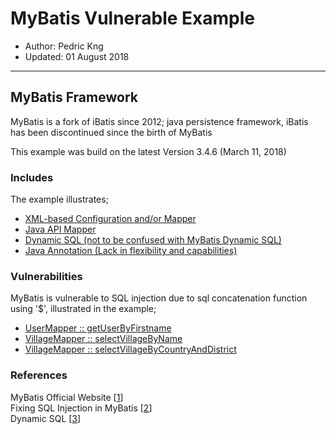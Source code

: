 # MyBatis Vulnerable Example
* Author:   Pedric Kng
* Updated:  01 August 2018

***

## MyBatis Framework
MyBatis is a fork of iBatis since 2012; java persistence framework, iBatis has been discontinued since the birth of MyBatis

This example was build on the latest Version 3.4.6 (March 11, 2018)

### Includes
The example illustrates;
* [XML-based Configuration and/or Mapper](src/main/java/com/concretepage/village)
* [Java API Mapper](src/main/java/com/concretepage/user)
* [Dynamic SQL (not to be confused with MyBatis Dynamic SQL)](src/main/java/com/concretepage/village)
* [Java Annotation (Lack in flexibility and capabilities)](src/main/java/com/concretepage/blog)

### Vulnerabilities
MyBatis is vulnerable to SQL injection due to sql concatenation function using '$', illustrated in the example;
* [UserMapper :: getUserByFirstname](src/main/resources/com/concretepage/user/UserMapper.xml)
* [VillageMapper :: selectVillageByName](src/main/resources/com/concretepage/village/VillageMapper.xml)
* [VillageMapper :: selectVillageByCountryAndDistrict](src/main/resources/com/concretepage/village/VillageMapper.xml)


### References
MyBatis Official Website [[1]]  
Fixing SQL Injection in MyBatis [[2]]  
Dynamic SQL [[3]]  


[1]:http://www.mybatis.org/ "MyBatis Official Website"
[2]:https://software-security.sans.org/developer-how-to/fix-sql-injection-in-java-mybatis "Fixing SQL Injection in MyBatis"
[3]:http://www.mybatis.org/mybatis-3/dynamic-sql.html "Dynamic SQL"
